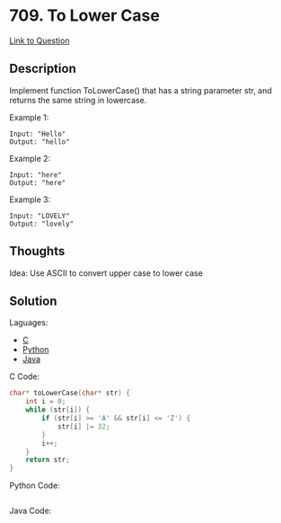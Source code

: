 # 709. To Lower Case

[Link to Question](https://leetcode.com/problems/to-lower-case/)

## Description

Implement function ToLowerCase() that has a string parameter str, and returns the same string in lowercase.

Example 1:

```
Input: "Hello"
Output: "hello"
```

Example 2:

```
Input: "here"
Output: "here"
```

Example 3:

```
Input: "LOVELY"
Output: "lovely"
```

## Thoughts

Idea: Use ASCII to convert upper case to lower case

## Solution

Laguages:

- [C](#C)
- [Python](#python)
- [Java](#java)

<div id="C"></div>C Code:

```C
char* toLowerCase(char* str) {
    int i = 0;
    while (str[i]) {
        if (str[i] >= 'A' && str[i] <= 'Z') {
            str[i] |= 32;
        }
        i++;
    }
    return str;
}
```

<div id="python"></div>Python Code:

```python

```

<div id="java"></div>Java Code:

```java

```

